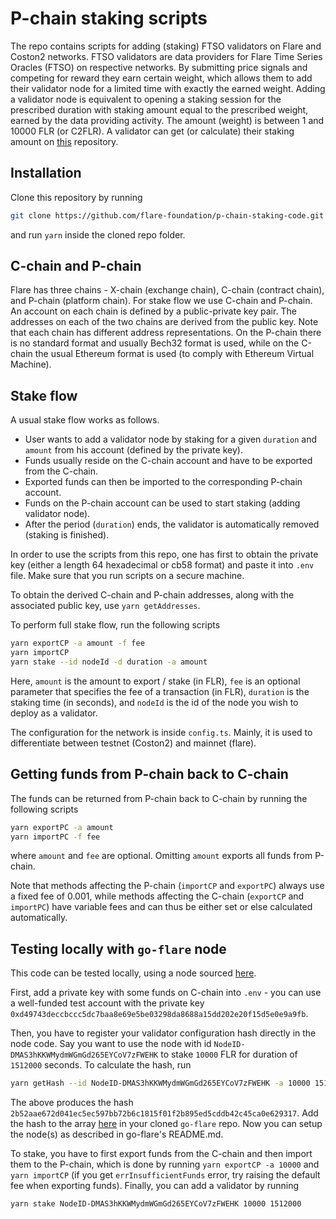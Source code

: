 # P-chain staking scripts

The repo contains scripts for adding (staking) FTSO validators on Flare and Coston2 networks. FTSO validators are data providers for Flare Time Series Oracles (FTSO) on respective networks. By submitting price signals and competing for reward they earn certain weight, which allows them to add their validator node for a limited time with exactly the earned weight. Adding a validator node is equivalent to opening a staking session for the prescribed duration with staking amount equal to the prescribed weight, earned by the data providing activity. The amount (weight) is between 1 and 10000 FLR (or C2FLR). A validator can get (or calculate) their staking amount on [this](https://github.com/flare-foundation/Calculating-FTSO-Validation-Block-Creation-Power) repository.

## Installation
Clone this repository by running 
```bash
git clone https://github.com/flare-foundation/p-chain-staking-code.git
```
and run `yarn` inside the cloned repo folder.

## C-chain and P-chain

Flare has three chains - X-chain (exchange chain), C-chain (contract chain), and P-chain (platform chain). For stake flow we use C-chain and P-chain. 
An account on each chain is defined by a public-private key pair. The addresses on each of the two chains are derived from the public key.
Note that each chain has different address representations. On the P-chain there is no standard format and usually Bech32 format is used,
while on the C-chain the usual Ethereum format is used (to comply with Ethereum Virtual Machine).

## Stake flow

A usual stake flow works as follows.
- User wants to add a validator node by staking for a given `duration` and `amount` from his account (defined by the private key).
- Funds usually reside on the C-chain account and have to be exported from the C-chain.
- Exported funds can then be imported to the corresponding P-chain account.
- Funds on the P-chain account can be used to start staking (adding validator node).
- After the period (`duration`) ends, the validator is automatically removed (staking is finished).

In order to use the scripts from this repo, one has first to obtain the private key (either a length 64 hexadecimal or cb58 format) and paste it into `.env` file.
Make sure that you run scripts on a secure machine.

To obtain the derived C-chain and P-chain addresses, along with the associated public key, use `yarn getAddresses`.

To perform full stake flow, run the following scripts
```bash
yarn exportCP -a amount -f fee
yarn importCP
yarn stake --id nodeId -d duration -a amount
```

Here, `amount` is the amount to export / stake (in FLR), `fee` is an optional parameter that specifies
the fee of a transaction (in FLR), `duration` is the staking time (in seconds), 
and `nodeId` is the id of the node you wish to deploy as a validator. 

The configuration for the network is inside `config.ts`. 
Mainly, it is used to differentiate between testnet (Coston2) and mainnet (flare).

## Getting funds from P-chain back to C-chain

The funds can be returned from P-chain back to C-chain by running the following scripts
```bash
yarn exportPC -a amount
yarn importPC -f fee
```
where `amount` and `fee` are optional. Omitting `amount` exports all funds from P-chain.

Note that methods affecting the P-chain (`importCP` and `exportPC`) always use a fixed fee of 0.001,
while methods affecting the C-chain (`exportCP` and `importPC`) have variable fees and can thus be
either set or else calculated automatically.

## Testing locally with `go-flare` node

This code can be tested locally, using a node sourced [here](https://github.com/flare-foundation/go-flare).

First, add a private key with some funds on C-chain into `.env` - you can use a well-funded test account
with the private key `0xd49743deccbccc5dc7baa8e69e5be03298da8688a15dd202e20f15d5e0e9a9fb`.

Then, you have to register your validator configuration hash directly in the node code.
Say you want to use the node with id `NodeID-DMAS3hKKWMydmWGmGd265EYCoV7zFWEHK` to stake `10000` FLR
for duration of `1512000` seconds. To calculate the hash, run
```bash
yarn getHash --id NodeID-DMAS3hKKWMydmWGmGd265EYCoV7zFWEHK -a 10000 1512000
```
The above produces the hash `2b52aae672d041ec5ec597bb72b6c1815f01f2b895ed5cddb42c45ca0e629317`.
Add the hash to the array [here](https://github.com/flare-foundation/go-flare/blob/main/avalanchego/utils/constants/validator_config.go#L76) in your cloned `go-flare` repo. Now you can setup the node(s) as described in go-flare's README.md. 

To stake, you have to first export funds from the C-chain and then import them to the P-chain, which is done by running
`yarn exportCP -a 10000` and `yarn importCP` (if you get `errInsufficientFunds` error, 
try raising the default fee when exporting funds). Finally, you can add a validator by running
```bash
yarn stake NodeID-DMAS3hKKWMydmWGmGd265EYCoV7zFWEHK 10000 1512000
```
